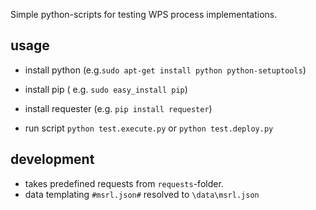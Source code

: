 Simple python-scripts for testing WPS process implementations.

## usage

* install python (e.g.`sudo apt-get install python python-setuptools`)
* install pip ( e.g. `sudo easy_install pip`)
* install requester (e.g. `pip install requester`)

* run script `python test.execute.py` or `python test.deploy.py` 

## development

* takes predefined requests from `requests`-folder.
 * data templating `#msrl.json#` resolved to `\data\msrl.json`

